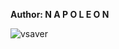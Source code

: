 <b>Author: N A P O L E O N</b><br>

![vsaver](https://github.com/yuankong666/Ultimate-RAT-Collection/assets/128066597/f1bafcd8-b11e-41a4-bf66-d5139402969f)
